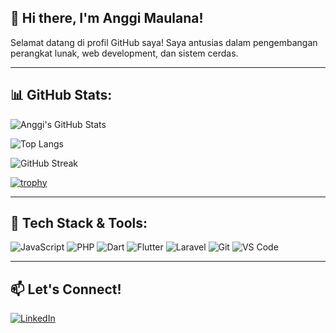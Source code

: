 ## 👋 Hi there, I'm Anggi Maulana!

Selamat datang di profil GitHub saya! Saya antusias dalam pengembangan perangkat lunak, web development, dan sistem cerdas.

---

## 📊 GitHub Stats:

![Anggi's GitHub Stats](https://github-readme-stats.vercel.app/api?username=anggiimaulana&show_icons=true&theme=dark&count_private=true)

![Top Langs](https://github-readme-stats.vercel.app/api/top-langs/?username=anggiimaulana&layout=compact&theme=dark)

![GitHub Streak](https://streak-stats.demolab.com?user=anggiimaulana&theme=dark)

[![trophy](https://github-profile-trophy.vercel.app/?username=anggiimaulana&theme=onedark)](https://github.com/ryo-ma/github-profile-trophy)

---

## 🔧 Tech Stack & Tools:
![JavaScript](https://img.shields.io/badge/-JavaScript-black?style=flat-square&logo=javascript)
![PHP](https://img.shields.io/badge/-PHP-777BB4?style=flat-square&logo=php)
![Dart](https://img.shields.io/badge/-Dart-0175C2?style=flat-square&logo=dart)
![Flutter](https://img.shields.io/badge/-Flutter-02569B?style=flat-square&logo=flutter)
![Laravel](https://img.shields.io/badge/-Laravel-FF2D20?style=flat-square&logo=laravel)
![Git](https://img.shields.io/badge/-Git-F05032?style=flat-square&logo=git)
![VS Code](https://img.shields.io/badge/-VS%20Code-007ACC?style=flat-square&logo=visual-studio-code)

---

## 📫 Let's Connect!
[![LinkedIn](https://img.shields.io/badge/-LinkedIn-blue?style=flat-square&logo=linkedin)](https://linkedin.com/in/anggiimaulana)
